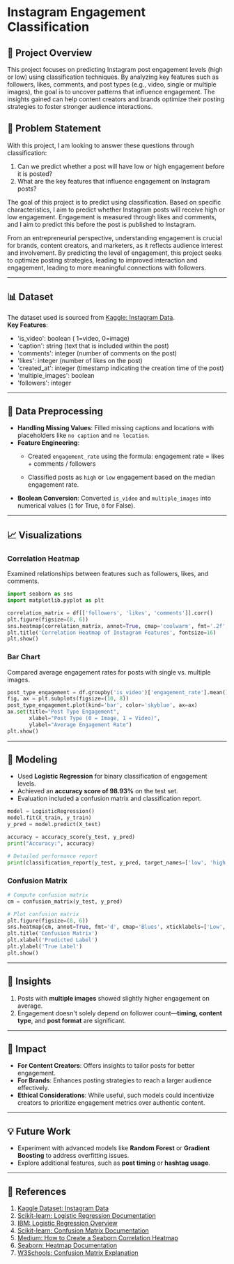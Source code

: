 
# Instagram Engagement Classification

## 📜 Project Overview  
This project focuses on predicting Instagram post engagement levels (high or low) using classification techniques. By analyzing key features such as followers, likes, comments, and post types (e.g., video, single or multiple images), the goal is to uncover patterns that influence engagement. The insights gained can help content creators and brands optimize their posting strategies to foster stronger audience interactions.




## 🎯 Problem Statement 
With this project, I am looking to answer these questions through classification:

1. Can we predict whether a post will have low or high engagement before it is posted? 
2. What are the key features that influence engagement on Instagram posts? 

The goal of this project is to predict using classification. Based on specific characteristics, I aim to predict whether Instagram posts will receive high or low engagement. Engagement is measured through likes and comments, and I aim to predict this before the post is published to Instagram. 

From an entrepreneurial perspective, understanding engagement is crucial for brands, content creators, and marketers, as it reflects audience interest and involvement. By predicting the level of engagement, this project seeks to optimize posting strategies, leading to improved interaction and engagement, leading to more meaningful connections with followers. 

---

## 📊 Dataset  
The dataset used is sourced from [Kaggle: Instagram Data](https://www.kaggle.com/datasets/propriyam/instagram-data).  
**Key Features**:  
- 'is_video': boolean ( 1=video, 0=image)
- 'caption': string (text that is included within the post)
- 'comments': integer (number of comments on the post)
- 'likes': integer (number of likes on the post)
- 'created_at': integer (timestamp indicating the creation time of the post)
- 'multiple_images': boolean
- 'followers': integer 

---

## 🧹 Data Preprocessing  
- **Handling Missing Values**: Filled missing captions and locations with placeholders like `no caption` and `no location`.  
- **Feature Engineering**:  
  - Created `engagement_rate` using the formula:
    engagement rate = likes + comments / followers 

  - Classified posts as `high` or `low` engagement based on the median engagement rate.  
- **Boolean Conversion**: Converted `is_video` and `multiple_images` into numerical values (`1` for True, `0` for False).  

---

## 📈 Visualizations  
### Correlation Heatmap  
Examined relationships between features such as followers, likes, and comments.  

```python
import seaborn as sns
import matplotlib.pyplot as plt

correlation_matrix = df[['followers', 'likes', 'comments']].corr()
plt.figure(figsize=(8, 6))
sns.heatmap(correlation_matrix, annot=True, cmap='coolwarm', fmt='.2f', cbar=True)
plt.title('Correlation Heatmap of Instagram Features', fontsize=16)
plt.show()
```

### Bar Chart  
Compared average engagement rates for posts with single vs. multiple images.  

```python
post_type_engagement = df.groupby('is_video')['engagement_rate'].mean()
fig, ax = plt.subplots(figsize=(10, 8))
post_type_engagement.plot(kind='bar', color='skyblue', ax=ax)
ax.set(title="Post Type Engagement", 
       xlabel="Post Type (0 = Image, 1 = Video)", 
       ylabel="Average Engagement Rate")
plt.show()
```

---

## 🤖 Modeling  
- Used **Logistic Regression** for binary classification of engagement levels.  
- Achieved an **accuracy score of 98.93%** on the test set.  
- Evaluation included a confusion matrix and classification report.

```python
model = LogisticRegression() 
model.fit(X_train, y_train) 
y_pred = model.predict(X_test)

accuracy = accuracy_score(y_test, y_pred) 
print("Accuracy:", accuracy)

# Detailed performance report
print(classification_report(y_test, y_pred, target_names=['low', 'high']))
```

### Confusion Matrix  
```python
# Compute confusion matrix
cm = confusion_matrix(y_test, y_pred)

# Plot confusion matrix
plt.figure(figsize=(8, 6))
sns.heatmap(cm, annot=True, fmt='d', cmap='Blues', xticklabels=['Low', 'High'], yticklabels=['Low', 'High'])
plt.title('Confusion Matrix')
plt.xlabel('Predicted Label')
plt.ylabel('True Label')
plt.show()

```

---

## 📖 Insights  
1. Posts with **multiple images** showed slightly higher engagement on average.  
2. Engagement doesn't solely depend on follower count—**timing, content type**, and **post format** are significant.  

---

## 🌟 Impact  
- **For Content Creators**: Offers insights to tailor posts for better engagement.  
- **For Brands**: Enhances posting strategies to reach a larger audience effectively.  
- **Ethical Considerations**: While useful, such models could incentivize creators to prioritize engagement metrics over authentic content.


---

## 💡 Future Work  
- Experiment with advanced models like **Random Forest** or **Gradient Boosting** to address overfitting issues.  
- Explore additional features, such as **post timing** or **hashtag usage**.

---

## 📜 References  
1. [Kaggle Dataset: Instagram Data](https://www.kaggle.com/datasets/propriyam/instagram-data)  
2. [Scikit-learn: Logistic Regression Documentation](https://scikitlearn.org/dev/modules/generated/sklearn.linear_model.LogisticRegression.html)  
3. [IBM: Logistic Regression Overview](https://www.ibm.com/topics/logistic-regression)  
4. [Scikit-learn: Confusion Matrix Documentation](https://scikitlearn.org/dev/modules/generated/sklearn.metrics.confusion_matrix.html)  
5. [Medium: How to Create a Seaborn Correlation Heatmap](https://medium.com/@szabo.bibor/how-to-create-a-seaborn-correlation-heatmap-in-python-834c0686b88e)  
6. [Seaborn: Heatmap Documentation](https://seaborn.pydata.org/generated/seaborn.heatmap.html)  
7. [W3Schools: Confusion Matrix Explanation](https://www.w3schools.com/python/python_ml_confusion_matrix.asp)  


